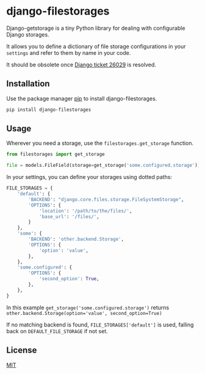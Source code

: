 # django-filestorages

Django-getstorage is a tiny Python library for dealing with configurable
Django storages.

It allows you to define a dictionary of file storage configurations
in your `settings` and refer to them by name in your code.

It should be obsolete once [Django ticket 26029](https://code.djangoproject.com/ticket/26029)
is resolved.


## Installation

Use the package manager [pip](https://pip.pypa.io/en/stable/) to install django-filestorages.

```bash
pip install django-filestorages
```


## Usage

Wherever you need a storage, use the `filestorages.get_storage` function.

```python
from filestorages import get_storage

file = models.FileField(storage=get_storage('some.configured.storage'))
```


In your settings, you can define your storages using dotted paths:

```python
FILE_STORAGES = {
    'default': {
        'BACKEND': "django.core.files.storage.FileSystemStorage",
        'OPTIONS': {
            'location': '/path/to/the/files/',
            'base_url': '/files/',
        }
    },
    'some': {
        'BACKEND': 'other.backend.Storage',
        'OPTIONS': {
            'option': 'value',
        },
    },
    'some.configured': {
        'OPTIONS': {
            'second_option': True,
        },
    },
}
```

In this example `get_storage('some.configured.storage')` returns `other.backend.Storage(option='value', second_option=True)`

If no matching backend is found, `FILE_STORAGES['default']` is used, falling back on 
`DEFAULT_FILE_STORAGE` if not set.



## License
[MIT](https://choosealicense.com/licenses/mit/)
